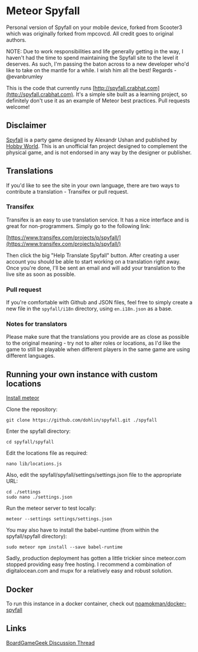 # Meteor Spyfall

Personal version of Spyfall on your mobile device, forked from Scooter3 which was originally forked from mpcovcd.  All credit goes to original authors.

NOTE: Due to work responsibilities and life generally getting in the way, I haven't had the time to spend maintaining the Spyfall site to the level it deserves. As such, I'm passing the baton across to a new developer who'd like to take on the mantle for a while. I wish him all the best! Regards - @evanbrumley

This is the code that currently runs [http://spyfall.crabhat.com](http://spyfall.crabhat.com). It's a simple site built as a learning project, so definitely don't use it as an example of Meteor best practices. Pull requests welcome!

## Disclaimer

[Spyfall](http://international.hobbyworld.ru/spyfall) is a party game designed by Alexandr Ushan and published by [Hobby World](http://international.hobbyworld.ru/). This is an unofficial fan project designed to complement the physical game, and is not endorsed in any way by the designer or publisher.

## Translations

If you'd like to see the site in your own language, there are two ways to contribute a translation - Transifex or pull request.

### Transifex

Transifex is an easy to use translation service. It has a nice interface and is great for non-programmers. Simply go to the following link:

[https://www.transifex.com/projects/p/spyfall/](https://www.transifex.com/projects/p/spyfall/)

Then click the big "Help Translate Spyfall" button. After creating a user account you should be able to start working on a translation right away. Once you're done, I'll be sent an email and will add your translation to the live site as soon as possible.

### Pull request

If you're comfortable with Github and JSON files, feel free to simply create a new file in the `spyfall/i18n` directory, using `en.i18n.json` as a base.

### Notes for translators

Please make sure that the translations you provide are as close as possible to the original meaning - try not to alter roles or locations, as I'd like the game to still be playable when different players in the same game are using different languages.

## Running your own instance with custom locations

[Install meteor](https://www.meteor.com/install)

Clone the repository:

	git clone https://github.com/dohlin/spyfall.git ./spyfall

Enter the spyfall directory:

	cd spyfall/spyfall

Edit the locations file as required:

	nano lib/locations.js
	
Also, edit the spyfall/spyfall/settings/settings.json file to the appropriate URL:

	cd ./settings
	sudo nano ./settings.json

Run the meteor server to test locally:

	meteor --settings settings/settings.json

You may also have to install the babel-runtime (from within the spyfall/spyfall directory):

	sudo meteor npm install --save babel-runtime


Sadly, production deployment has gotten a little trickier since meteor.com stopped providing easy free hosting. I recommend a combination of digitalocean.com and mupx for a relatively easy and robust solution.

## Docker

To run this instance in a docker container, check out [noamokman/docker-spyfall](https://github.com/noamokman/docker-spyfall)

## Links

[BoardGameGeek Discussion Thread](http://www.boardgamegeek.com/thread/1279239/app/page/1)

